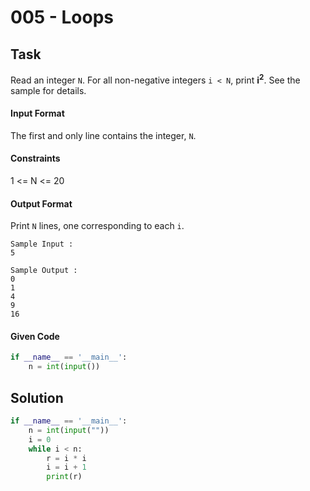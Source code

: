 # 005 - Loops
## Task
Read an integer `N`. For all non-negative integers `i < N`, print **i<sup>2</sup>**. See the sample for details.

#### Input Format

The first and only line contains the integer, `N`.

#### Constraints
1 <= N <= 20

#### Output Format

Print `N` lines, one corresponding to each `i`.

```
Sample Input :
5
```

```
Sample Output :
0
1
4
9
16
```

#### Given Code

```python
if __name__ == '__main__':
    n = int(input())
```

## Solution

```python
if __name__ == '__main__':
    n = int(input(""))
    i = 0
    while i < n:
        r = i * i
        i = i + 1
        print(r)
```
